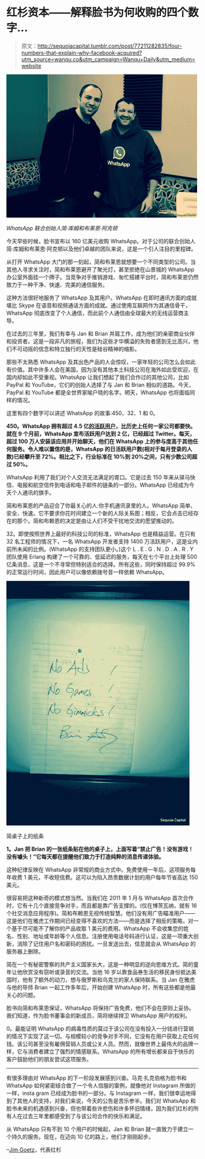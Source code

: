# 红杉资本——解释脸书为何收购的四个数字...

> 原文：<http://sequoiacapital.tumblr.com/post/77211282835/four-numbers-that-explain-why-facebook-acquired?utm_source=wanqu.co&utm_campaign=Wanqu+Daily&utm_medium=website>

![image](img/0184a266d3c7dc85e5b3413bf66b222e.png)

*WhatsApp 联合创始人简·库姆和布莱恩·阿克顿*

今天早些时候，脸书宣布以 160 亿美元收购 WhatsApp。对于公司的联合创始人简·库姆和布莱恩·阿克顿以及他们卓越的团队来说，这是一个引人注目的里程碑。

从打开 WhatsApp 大门的那一刻起，简和布莱恩就想要一个不同类型的公司。当其他人寻求关注时，简和布莱恩避开了聚光灯，甚至拒绝在山景城的 WhatsApp 办公室外面挂一个牌子。当竞争对手推销游戏、匆忙搭建平台时，简和布莱恩仍然致力于一种干净、快速、完美的通信服务。

这种方法很好地服务了 WhatsApp 及其用户。WhatsApp 在即时通讯方面的成就堪比 Skype 在语音和视频通话方面的成就。通过使用互联网作为其通信骨干，WhatsApp 彻底改变了个人通信，而此前个人通信由全球最大的无线运营商主导。

在过去的三年里，我们有幸与 Jan 和 Brian 并肩工作，成为他们的亲密商业伙伴和投资者。这是一段非凡的旅程，我们为这些才华横溢的失败者感到无比高兴，他们不可动摇的信念和特立独行的天性是硅谷精神的缩影。

那些不太熟悉 WhatsApp 及其出色产品的人会惊叹，一家年轻的公司怎么会如此有价值。其中许多人会在美国，因为没有其他本土科技公司在海外如此受欢迎，在国内却如此不受重视。WhatsApp 让我们想起了我们合作过的其他公司，比如 PayPal 和 YouTube，它们的创始人选择了与 Jan 和 Brian 相似的道路。今天，PayPal 和 YouTube 都是全世界家喻户晓的名字。明天，WhatsApp 也将面临同样的情况。

这里有四个数字可以讲述 WhatsApp 的故事:450、32、1 和 0。

**450。WhatsApp 拥有超过 4.5 亿<u>的活跃用户</u>，比历史上任何一家公司都要快。就在 9 个月前，WhatsApp 宣布活跃用户达到 2 亿，已经超过 Twitter。每天，超过 100 万人安装该应用并开始聊天，他们在 WhatsApp 上的参与度高于其他任何服务。令人难以置信的是，WhatsApp 的日活跃用户数(相对于每月登录的人数)已经攀升至 72%。相比之下，行业标准在 10%到 20%之间，只有少数公司超过 50%。**

WhatsApp 利用了我们对个人交流无法满足的胃口。它是过去 150 年来从驿马快信、电报和航空信件到电话和电子邮件的链条的一部分。WhatsApp 已经成为今天个人通讯的旗手。

简和布莱恩的产品迎合了你最关心的人:你手机通讯录里的人。WhatsApp 简单、安全、快速。它不要求你花时间建立一个新的人际关系图；相反，它会点击已经存在的那个。简和布赖恩的决定是由让人们不受干扰地交流的愿望推动的。

32。即使按照世界上最好的科技公司的标准，WhatsApp 也是精益运营。在只有 32 名工程师的情况下，一名 WhatsApp 开发者支持 1400 万活跃用户，这是业内前所未闻的比例。(WhatsApp 的支持团队更小。)这个 L . E . G . N . D . A . R . Y 团队使用 Erlang 构建了一个可靠的、低延迟的服务，每天在七个平台上处理 500 亿条消息，这是一个不寻常但特别适合的选择。所有这些，同时保持超过 99.9%的正常运行时间，因此用户可以像依赖拨号音一样依赖 WhatsApp。

![image](img/2b6decd1dcea7b3ce4fe077a12ef804b.png)

简桌子上的纸条

**1。Jan 把 Brian 的一张纸条贴在他的桌子上，上面写着“禁止广告！没有游戏！没有噱头！”它每天都在提醒他们致力于打造纯粹的消息传递体验。**

这种纪律反映在 WhatsApp 非常规的商业方式中。免费使用一年后，这项服务每年收费 1 美元，不收短信费。这可以为陷入昂贵数据计划的用户每年节省高达 150 美元。

很容易把这种新奇的模式想当然。当我们在 2011 年 1 月与 WhatsApp 首次合作时，它有十几个直接竞争对手，而且都是靠广告支撑的。(仅在博茨瓦纳，就有 16 个社交消息应用程序)。简和布赖恩无视传统智慧。他们没有用广告瞄准用户——这是他们在雅虎工作期间已经变得不喜欢的方法——而是选择了相反的策略，对一个基于尽可能不了解你的产品收取 1 美元的费用。WhatsApp 不会收集您的姓名、性别、地址或年龄等个人信息。注册使用电话号码进行认证，这是一项重大创新，消除了记住用户名和密码的困扰。一旦发送出去，信息就会从 WhatsApp 的服务器上删除。

简在一个有秘密警察的共产主义国家长大，这是一种明显的逆向思维方式。简的童年让他欣赏没有窃听或录音的交流。当他 16 岁以靠食品券生活的移民身份抵达美国时，他有了额外的动力，想与俄罗斯和乌克兰的家人保持联系。当 Jan 在雅虎与他的导师 Brian 一起工作多年后，开始创建 WhatsApp 时，所有这些都是他最关心的问题。

脸书向简和布莱恩保证，WhatsApp 将保持广告免费，他们不会在原则上妥协。我们知道，作为脸书董事会的新成员，简将继续捍卫 WhatsApp 用户的权利。

0。最能证明 WhatsApp 的病毒性质的莫过于该公司在没有投入一分钱进行营销的情况下实现了这一切。与规模较小的竞争对手不同，它没有在用户获取上花任何钱。该公司甚至没有雇佣营销人员或公关人员。然而，就像世界上最伟大的品牌一样，它与消费者建立了强烈的情感联系。WhatsApp 的所有增长都来自于快乐的客户鼓励他们的朋友尝试这项服务。

***

有很多理由对 WhatsApp 的下一阶段发展感到兴奋。马克·扎克伯格为脸书和 WhatsApp 如何紧密结合做了一个令人信服的案例，就像他对 Instagram 所做的一样，insta gram 已经成为脸书的一部分。与 Instagram 一样，我们很幸运地得到了其他人的支持，对我们来说，今天的公告是苦乐参半。我们对 WhatsApp 和脸书未来的机遇感到兴奋，但也带着些许悲伤和许多怀旧情绪，因为我们红杉的所有人在过去三年里都感受到了与该公司合作的快乐和满足。

从 WhatsApp 只有不到 10 个用户的时候起，Jan 和 Brian 就一直致力于建立一个持久的服务。现在，在迈向 10 亿的路上，他们才刚刚起步。

–[Jim Goetz](https://href.li/?http://www.sequoiacap.com/us/jim-goetz)，代表红杉